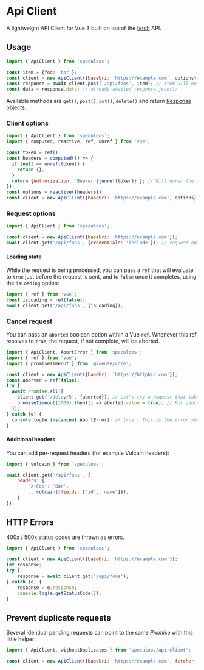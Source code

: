 # Api Client

A lightweight API Client for Vue 3 built on top of the [fetch](https://developer.mozilla.org/docs/Web/API/Fetch_API) API.

## Usage

```javascript
import { ApiClient } from 'speculoos';

const item = {foo: 'bar'};
const client = new ApiClient({baseUri: 'https://example.com', options});
const response = await client.post('/api/foos', item); // item will be json encoded
const data = response.data; // already awaited response.json();
```

Available methods are `get()`, `post()`, `put()`, `delete()`
and return [Response](https://developer.mozilla.org/docs/Web/API/Response) objects.

### Client options

```javascript
import { ApiClient } from 'speculoos';
import { computed, reactive, ref, unref } from 'vue';

const token = ref();
const headers = computed(() => {
  if (null == unref(token)) {
    return {};
  }
  return {Authorization: `Bearer ${unref(token)}`}; // Will unref the token at request time
});
const options = reactive({headers});
const client = new ApiClient({baseUri: 'https://example.com', options});
```


### Request options

```javascript
import { ApiClient } from 'speculoos';

const client = new ApiClient({baseUri: 'https://example.com'});
await client.get('/api/foos', {credentials: 'include'}); // request options are merged with client options.
```

#### Loading state

While the request is being processed, you can pass a `ref` that will evaluate to `true`
just before the request is sent, and to `false` once it completes, using the `isLoading` option:

```javascript
import { ref } from 'vue';
const isLoading = ref(false);
await client.get('/api/foos', {isLoading});
```

### Cancel request

You can pass an `aborted` boolean option within a Vue `ref`.
Whenever this ref resolves to `true`, the request, if not complete, will be aborted.

```javascript
import { ApiClient, AbortError } from 'speculoos';
import { ref } from 'vue';
import { promiseTimeout } from '@vueuse/core';

const client = new ApiClient({baseUri: 'https://httpbin.com'});
const aborted = ref(false);
try {
  await Promise.all([
    client.get('/delay/5', {aborted}), // Let's try a request that takes 5s to complete
    promiseTimeout(1000).then(() => aborted.value = true), // But cancel it after 1 second
  ]);
} catch (e) {
  console.log(e instanceof AbortError); // true - This is the error you will get :-)
}
```

#### Additional headers

You can add per-request headers (for example Vulcain headers):

```javascript
import { vulcain } from 'speculoos';

await client.get('/api/foos', {
    headers: {
        'X-Foo': 'Bar',
        ...vulcain({fields: ['id', 'name']}),
    }
});
```

## HTTP Errors

400x / 500x status codes are thrown as errors.

```javascript
import { ApiClient } from 'speculoos';

const client = new ApiClient({baseUri: 'https://example.com'});
let response;
try {
    response = await client.get('/api/foos');
} catch (e) {
    response = e.response;
    console.log(e.getStatusCode());
}
```

## Prevent duplicate requests

Several identical pending requests can point to the same _Promise_ with this little helper:

```javascript
import { ApiClient, withoutDuplicates } from 'speculoos/api-client';

const client = new ApiClient({baseUri: 'https://example.com', fetcher: withoutDuplicates()});
```
